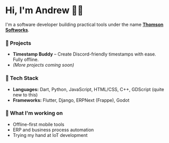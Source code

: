 # Hi, I'm Andrew 👋🏻

I'm a software developer building practical tools under the name **[Thomson Softworks](https://www.thomsonsoftworks.com)**.

### 🚀 Projects
- **Timestamp Buddy** – Create Discord-friendly timestamps with ease. Fully offline.
- *(More projects coming soon)*

### 🧰 Tech Stack
- **Languages:** Dart, Python, JavaScript, HTML/CSS, C++, GDScript (quite new to this)
- **Frameworks:** Flutter, Django, ERPNext (Frappe), Godot

### 💼 What I'm working on
- Offline-first mobile tools
- ERP and business process automation
- Trying my hand at IoT development
